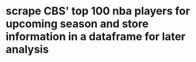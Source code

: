 # scrape CBS' top 100 nba players for upcoming season and store information in a dataframe for later analysis
